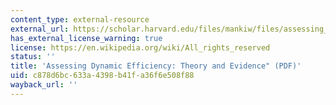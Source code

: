 ```yaml
---
content_type: external-resource
external_url: https://scholar.harvard.edu/files/mankiw/files/assessing_dynamic_efficiency.pdf
has_external_license_warning: true
license: https://en.wikipedia.org/wiki/All_rights_reserved
status: ''
title: 'Assessing Dynamic Efficiency: Theory and Evidence" (PDF)'
uid: c878d6bc-633a-4398-b41f-a36f6e508f88
wayback_url: ''
---
```

